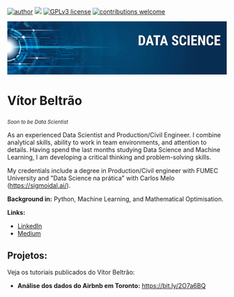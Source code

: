 [![author](https://img.shields.io/badge/author-vitorbeltrao-red.svg)](https://www.linkedin.com/in/v%C3%ADtor-beltr%C3%A3o-56a912178/) [![](https://img.shields.io/badge/python-3.7+-blue.svg)](https://www.python.org/downloads/release/python-365/) [![GPLv3 license](https://img.shields.io/badge/License-GPLv3-blue.svg)](http://perso.crans.org/besson/LICENSE.html) [![contributions welcome](https://img.shields.io/badge/contributions-welcome-brightgreen.svg?style=flat)](https://github.com/vitorbeltrao/VB_data_science/issues)

<p align="center">
  <img src="banner.png" >
</p>

# Vítor Beltrão
<sub>*Soon to be Data Scientist*

As an experienced Data Scientist and Production/Civil Engineer. I combine analytical skills, ability to work in team environments, and attention to details. Having spend the last months studying Data Science and Machine Learning, I am developing a critical thinking and problem-solving skills.

My credentials include a degree in Production/Civil engineer with FUMEC University and "Data Science na prática" with Carlos Melo (https://sigmoidal.ai/).

**Background in:** Python, Machine Learning, and Mathematical Optimisation.

**Links:**
* [LinkedIn](https://www.linkedin.com/in/v%C3%ADtor-beltr%C3%A3o-56a912178/)
* [Medium](https://www.medium.com)


## Projetos:
Veja os tutoriais publicados do Vítor Beltrão:

* **Análise dos dados do Airbnb em Toronto:** https://bit.ly/2O7a6BQ

